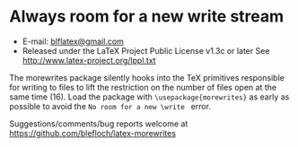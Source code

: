 Always room for a new write stream
=====================================
* E-mail: blflatex@gmail.com
* Released under the LaTeX Project Public License v1.3c or later
  See http://www.latex-project.org/lppl.txt

The morewrites package silently hooks into the TeX primitives
responsible for writing to files to lift the restriction on
the number of files open at the same time (16). Load the package
with `\usepackage{morewrites}` as early as possible to avoid the
`No room for a new \write ` error.

Suggestions/comments/bug reports welcome at
https://github.com/blefloch/latex-morewrites


